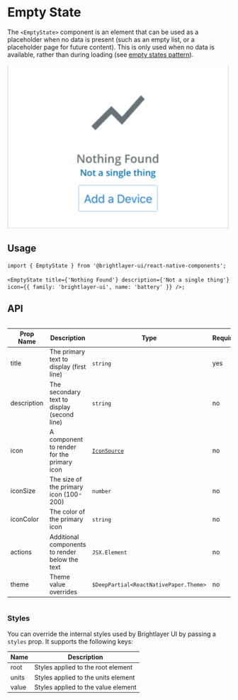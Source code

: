 # Empty State

The `<EmptyState>` component is an element that can be used as a placeholder when no data is present (such as an empty list, or a placeholder page for future content). This is only used when no data is available, rather than during loading (see [empty states pattern](https://brightlayer-ui.github.io/patterns/empty-states)).

<img width="500" alt="Empty state with all props" src="./images/emptyState.png">

## Usage

```tsx
import { EmptyState } from '@brightlayer-ui/react-native-components';

<EmptyState title={'Nothing Found'} description={'Not a single thing'} icon={{ family: 'brightlayer-ui', name: 'battery' }} />;
```

## API

<div style="overflow: auto">

| Prop Name   | Description                                    | Type                                   | Required | Default |
| ----------- | ---------------------------------------------- | -------------------------------------- | -------- | ------- |
| title       | The primary text to display (first line)       | `string`                               | yes      |         |
| description | The secondary text to display (second line)    | `string`                               | no       |         |
| icon        | A component to render for the primary icon     | [`IconSource`](./Icons.md)             | no       |         |
| iconSize    | The size of the primary icon (100-200)         | `number`                               | no       | 100     |
| iconColor   | The color of the primary icon                  | `string`                               | no       | `text`  |
| actions     | Additional components to render below the text | `JSX.Element`                          | no       |         |
| theme       | Theme value overrides                          | `$DeepPartial<ReactNativePaper.Theme>` | no       |         |

</div>

### Styles

You can override the internal styles used by Brightlayer UI by passing a `styles` prop. It supports the following keys:

| Name  | Description                         |
| ----- | ----------------------------------- |
| root  | Styles applied to the root element  |
| units | Styles applied to the units element |
| value | Styles applied to the value element |
